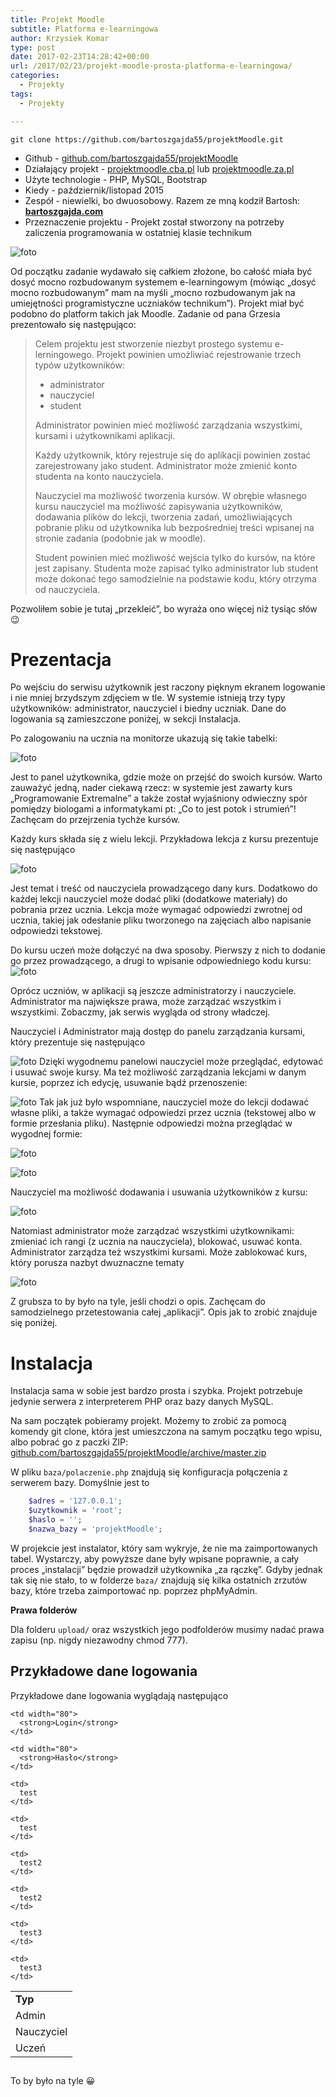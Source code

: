 ```yaml
---
title: Projekt Moodle
subtitle: Platforma e-learningowa
author: Krzysiek Komar
type: post
date: 2017-02-23T14:28:42+00:00
url: /2017/02/23/projekt-moodle-prosta-platforma-e-learningowa/
categories:
  - Projekty
tags:
  - Projekty

---
```

```git 
git clone https://github.com/bartoszgajda55/projektMoodle.git
``` 
* <span class="project-info link-github">Github - </span>[github.com/bartoszgajda55/projektMoodle](https://github.com/bartoszgajda55/projektMoodle)
* <span class="project-info">Działający projekt - </span>[projektmoodle.cba.pl](http://projektmoodle.cba.pl/) lub [projektmoodle.za.pl](http://projektmoodle.za.pl/)
* <span class="project-info">Użyte technologie - </span> PHP, MySQL, Bootstrap
* <span class="project-info">Kiedy - </span> październik/listopad 2015
* <span class="project-info">Zespół - </span> niewielki, bo dwuosobowy. Razem ze mną kodził Bartosh: **[bartoszgajda.com](http://bartoszgajda.com/)**
* <span class="project-info">Przeznaczenie projektu - </span> Projekt został stworzony na potrzeby zaliczenia programowania w ostatniej klasie technikum


![foto](/img/posts/projekty/projekt_moodle/projekt-moodle-1.png)

Od początku zadanie wydawało się całkiem złożone, bo całość miała być dosyć mocno rozbudowanym systemem e-learningowym (mówiąc &#8222;dosyć mocno rozbudowanym&#8221; mam na myśli &#8222;mocno rozbudowanym jak na umiejętności programistyczne uczniaków technikum&#8221;). Projekt miał być podobno do platform takich jak Moodle. Zadanie od pana Grzesia prezentowało się następująco:

> Celem projektu jest stworzenie niezbyt prostego systemu e-lerningowego. Projekt powinien umożliwiać rejestrowanie trzech typów użytkowników:
> 
>   * administrator
>   * nauczyciel
>   * student
> 
> Administrator powinien mieć możliwość zarządzania wszystkimi, kursami i użytkownikami aplikacji.
> 
> Każdy użytkownik, który rejestruje się do aplikacji powinien zostać zarejestrowany jako student. Administrator może zmienić konto studenta na konto nauczyciela.
> 
> Nauczyciel ma możliwość tworzenia kursów. W obrębie własnego kursu nauczyciel ma możliwość zapisywania użytkowników, dodawania plików do lekcji, tworzenia zadań, umożliwiających pobranie pliku od użytkownika lub bezpośredniej treści wpisanej na stronie zadania (podobnie jak w moodle).
> 
> Student powinien mieć możliwość wejścia tylko do kursów, na które jest zapisany. Studenta może zapisać tylko administrator lub student może dokonać tego samodzielnie na podstawie kodu, który otrzyma od nauczyciela.

Pozwoliłem sobie je tutaj &#8222;przekleić&#8221;, bo wyraża ono więcej niż tysiąc słów 😉

# Prezentacja

Po wejściu do serwisu użytkownik jest raczony pięknym ekranem logowanie i nie mniej brzydszym zdjęciem w tle. W systemie istnieją trzy typy użytkowników: administrator, nauczyciel i biedny uczniak. Dane do logowania są zamieszczone poniżej, w sekcji Instalacja.

Po zalogowaniu na ucznia na monitorze ukazują się takie tabelki:

![foto](/img/posts/projekty/projekt_moodle/projekt-moodle-9.png)

Jest to panel użytkownika, gdzie może on przejść do swoich kursów. Warto zauważyć jedną, nader ciekawą rzecz: w systemie jest zawarty kurs &#8222;Programowanie Extremalne&#8221; a także został wyjaśniony odwieczny spór pomiędzy biologami a informatykami pt: &#8222;Co to jest potok i strumień&#8221;! Zachęcam do przejrzenia tychże kursów.

Każdy kurs składa się z wielu lekcji. Przykładowa lekcja z kursu prezentuje się następująco


![foto](/img/posts/projekty/projekt_moodle/projekt-moodle-10.png)

Jest temat i treść od nauczyciela prowadzącego dany kurs. Dodatkowo do każdej lekcji nauczyciel może dodać pliki (dodatkowe materiały) do pobrania przez ucznia. Lekcja może wymagać odpowiedzi zwrotnej od ucznia, takiej jak odesłanie pliku tworzonego na zajęciach albo napisanie odpowiedzi tekstowej.

Do kursu uczeń może dołączyć na dwa sposoby. Pierwszy z nich to dodanie go przez prowadzącego, a drugi to wpisanie odpowiedniego kodu kursu:
![foto](/img/posts/projekty/projekt_moodle/projekt-moodle-12.png)

Oprócz uczniów, w aplikacji są jeszcze administratorzy i nauczyciele. Administrator ma największe prawa, może zarządzać wszystkim i wszystkimi. Zobaczmy, jak serwis wygląda od strony władczej.

Nauczyciel i Administrator mają dostęp do panelu zarządzania kursami, który prezentuje się następująco

![foto](/img/posts/projekty/projekt_moodle/projekt-moodle-6.png)
Dzięki wygodnemu panelowi nauczyciel może przeglądać, edytować i usuwać swoje kursy. Ma też możliwość zarządzania lekcjami w danym kursie, poprzez ich edycję, usuwanie bądź przenoszenie:

![foto](/img/posts/projekty/projekt_moodle/projekt-moodle-5.png)
Tak jak już było wspomniane, nauczyciel może do lekcji dodawać własne pliki, a także wymagać odpowiedzi przez ucznia (tekstowej albo w formie przesłania pliku). Następnie odpowiedzi można przeglądać w wygodnej formie:

 ![foto](/img/posts/projekty/projekt_moodle/projekt-moodle-15.png)

![foto](/img/posts/projekty/projekt_moodle/projekt-moodle-7.png)

Nauczyciel ma możliwość dodawania i usuwania użytkowników z kursu:

![foto](/img/posts/projekty/projekt_moodle/projekt-moodle-8.png)

Natomiast administrator może zarządzać wszystkimi użytkownikami: zmieniać ich rangi (z ucznia na nauczyciela), blokować, usuwać konta. Administrator zarządza też wszystkimi kursami. Może zablokować kurs, który porusza nazbyt dwuznaczne tematy

![foto](/img/posts/projekty/projekt_moodle/projekt-moodle-3.png)

Z grubsza to by było na tyle, jeśli chodzi o opis. Zachęcam do samodzielnego przetestowania całej &#8222;aplikacji&#8221;. Opis jak to zrobić znajduje się poniżej.

# Instalacja

Instalacja sama w sobie jest bardzo prosta i szybka. Projekt potrzebuje jedynie serwera z interpreterem PHP oraz bazy danych MySQL.

Na sam początek pobieramy projekt. Możemy to zrobić za pomocą komendy git clone, która jest umieszczona na samym początku tego wpisu, albo pobrać go z paczki ZIP: [github.com/bartoszgajda55/projektMoodle/archive/master.zip](https://github.com/bartoszgajda55/projektMoodle/archive/master.zip)

W pliku `baza/polaczenie.php` znajdują się konfiguracja połączenia z serwerem bazy. Domyślnie jest to

```php
    $adres = '127.0.0.1';
    $uzytkownik = 'root';
    $haslo = '';
    $nazwa_bazy = 'projektMoodle';
```

W projekcie jest instalator, który sam wykryje, że nie ma zaimportowanych tabel. Wystarczy, aby powyższe dane były wpisane poprawnie, a cały proces &#8222;instalacji&#8221; będzie prowadził użytkownika &#8222;za rączkę&#8221;. Gdyby jednak tak się nie stało, to w folderze `baza/` znajdują się kilka ostatnich zrzutów bazy, które trzeba zaimportować np. poprzez phpMyAdmin.

**Prawa folderów**

Dla folderu `upload/` oraz wszystkich jego podfolderów musimy nadać prawa zapisu (np. nigdy niezawodny chmod 777).

## Przykładowe dane logowania

Przykładowe dane logowania wyglądają następująco

<table style="height: 119px;" width="356">
  <tr>
    <td width="80">
      <strong>Typ</strong>
    </td>
    
    <td width="80">
      <strong>Login</strong>
    </td>
    
    <td width="80">
      <strong>Hasło</strong>
    </td>
  </tr>
  
  <tr>
    <td>
      Admin
    </td>
    
    <td>
      test
    </td>
    
    <td>
      test
    </td>
  </tr>
  
  <tr>
    <td>
      Nauczyciel
    </td>
    
    <td>
      test2
    </td>
    
    <td>
      test2
    </td>
  </tr>
  
  <tr>
    <td>
      Uczeń
    </td>
    
    <td>
      test3
    </td>
    
    <td>
      test3
    </td>
  </tr>
</table>

To by było na tyle 😀
